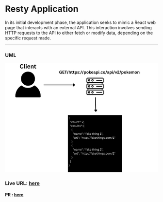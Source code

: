 # Resty Application
In its initial development phase, the application seeks to mimic a React web page that interacts with an external API. This interaction involves sending HTTP requests to the API to either fetch or modify data, depending on the specific request made.

---

### UML
![alt](assets/GET.png)

### Live URL: [here](https://illustrious-alpaca-f69a7d.netlify.app/)

#### PR : [here](https://github.com/saleh2001k/resty/pull/1)